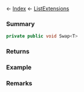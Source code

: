 ← [Index](Api-Index) ← [ListExtensions](System.Collections.Generic.ListExtensions)

### Summary

```csharp
private public void Swap<T>
```

### Returns

### Example

### Remarks

